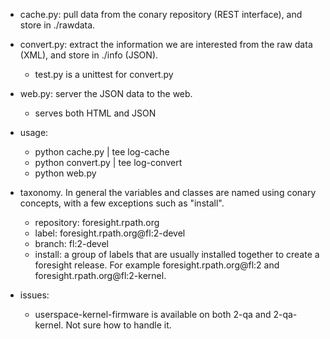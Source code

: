 * cache.py: pull data from the conary repository (REST interface), and store in
  ./rawdata.
* convert.py: extract the information we are interested from the raw data
  (XML), and store in ./info (JSON).
  - test.py is a unittest for convert.py
* web.py: server the JSON data to the web.
  - serves both HTML and JSON

* usage:
  - python cache.py | tee log-cache
  - python convert.py | tee log-convert
  - python web.py

* taxonomy. In general the variables and classes are named using conary
  concepts, with a few exceptions such as "install".
  - repository: foresight.rpath.org
  - label: foresight.rpath.org@fl:2-devel
  - branch: fl:2-devel
  - install: a group of labels that are usually installed together to create a
    foresight release. For example foresight.rpath.org@fl:2 and
    foresight.rpath.org@fl:2-kernel.

* issues:
  - userspace-kernel-firmware is available on both 2-qa and 2-qa-kernel. Not
    sure how to handle it.
